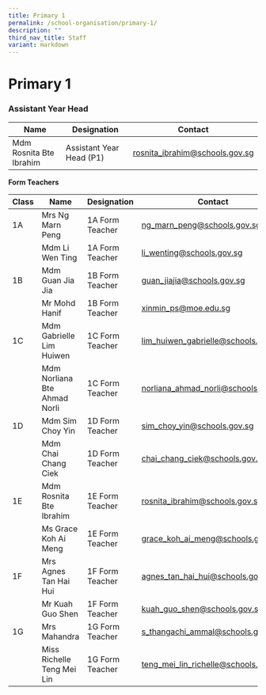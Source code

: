 ```yaml
---
title: Primary 1
permalink: /school-organisation/primary-1/
description: ""
third_nav_title: Staff
variant: markdown
---
```

# **Primary 1**

### Assistant Year Head



| Name | Designation | Contact |
| -------- | -------- | -------- 
| Mdm Rosnita Bte Ibrahim     |  Assistant Year Head (P1)  | [rosnita_ibrahim@schools.gov.sg](rosnita_ibrahim@schools.gov.sg)    |

**Form Teachers**


| Class | Name | Designation | Contact | 
| -------- | -------- | -------- |-------- |
| 1A | Mrs Ng Marn Peng     |  1A Form Teacher	    |  ng_marn_peng@schools.gov.sg
| | Mdm Li Wen Ting |	1A Form Teacher	| li_wenting@schools.gov.sg
|1B	| Mdm Guan Jia Jia	| 1B Form Teacher	|guan_jiajia@schools.gov.sg
| |Mr Mohd Hanif	|1B Form Teacher|	xinmin_ps@moe.edu.sg
|1C	|Mdm Gabrielle Lim Huiwen  |	1C Form Teacher	| lim_huiwen_gabrielle@schools.gov.sg
| | Mdm Norliana Bte Ahmad Norli|	1C Form Teacher	| norliana_ahmad_norli@schools.gov.sg
| 1D |	Mdm Sim Choy Yin |	1D Form Teacher	| sim_choy_yin@schools.gov.sg
| | Mdm Chai Chang Ciek	| 1D Form Teacher	| chai_chang_ciek@schools.gov.sg
| 1E	| Mdm Rosnita Bte Ibrahim |	1E Form Teacher	| rosnita_ibrahim@schools.gov.sg
| | Ms Grace Koh Ai Meng	| 1E Form Teacher	| grace_koh_ai_meng@schools.gov.sg|
| 1F |	Mrs Agnes Tan Hai Hui |	1F Form Teacher	| agnes_tan_hai_hui@schools.gov.sg
||Mr Kuah Guo Shen |	1F Form Teacher	|kuah_guo_shen@schools.gov.sg
|1G	| Mrs Mahandra  |	1G Form Teacher	| s_thangachi_ammal@schools.gov.sg
| | Miss Richelle Teng Mei Lin	| 1G Form Teacher	|teng_mei_lin_richelle@schools.gov.s